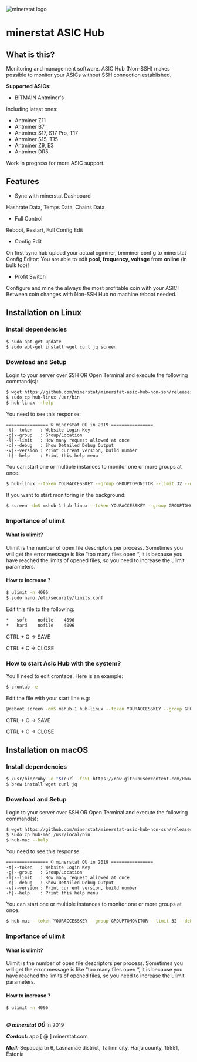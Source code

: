 ![minerstat logo](https://cdn.rawgit.com/minerstat/minerstat-asic/master/docs/logo_full.svg)

# minerstat ASIC Hub

## What is this?
Monitoring and management software. ASIC Hub (Non-SSH) makes possible to monitor your ASICs without SSH connection established.

**Supported ASICs:**
* BITMAIN Antminer's

Including latest ones:
* Antminer Z11
* Antminer B7
* Antminer S17, S17 Pro, T17
* Antminer S15, T15
* Antminer Z9, E3
* Antminer DR5

Work in progress for more ASIC support.

## Features

* Sync with minerstat Dashboard

Hashrate Data, Temps Data, Chains Data
* Full Control

Reboot, Restart, Full Config Edit
* Config Edit

On first sync hub upload your actual cgminer, bmminer config to minerstat Config Editor:
You are able to edit **pool, frequency, voltage** from **online** (in bulk too)!

* Profit Switch

Configure and mine the always the most profitable coin with your ASIC! 
Between coin changes with Non-SSH Hub no machine reboot needed.

## Installation on Linux

### Install dependencies

``` sh
$ sudo apt-get update
$ sudo apt-get install wget curl jq screen
```

### Download and Setup

Login to your server over SSH OR Open Terminal and execute the following command(s):

``` sh
$ wget https://github.com/minerstat/minerstat-asic-hub-non-ssh/releases/download/latest/hub-linux && chmod 777 hub-linux
$ sudo cp hub-linux /usr/bin
$ hub-linux --help
```

You need to see this response:

```
================ © minerstat OÜ in 2019 ================
-t|--token   : Website Login Key
-g|--group   : Group/Location
-l|--limit   : How many request allowed at once
-d|--debug   : Show Detailed Debug Output
-v|--version : Print current version, build number
-h|--help    : Print this help menu
```

You can start one or multiple instances to monitor one or more groups at once.

``` sh
$ hub-linux --token YOURACCESSKEY --group GROUPTOMONITOR --limit 32 --debug 0
```

If you want to start monitoring in the background:
``` sh
$ screen -dmS mshub-1 hub-linux --token YOURACCESSKEY --group GROUPTOMONITOR --limit 32 --debug 0
```

### Importance of ulimit

#### What is ulimit?
Ulimit is the number of open file descriptors per process. Sometimes you will get the error message is like “too many files open “, it is because you have reached the limits of opened files, so you need to increase the ulimit parameters.

#### How to increase ?

``` sh
$ ulimit -n 4096
$ sudo nano /etc/security/limits.conf
```

Edit this file to the following:

``` sh
*   soft    nofile    4096
*   hard    nofile    4096
```

CTRL + O -> SAVE

CTRL + C -> CLOSE

### How to start Asic Hub with the system?

You'll need to edit crontabs. Here is an example:

``` sh
$ crontab -e
```

Edit the file with your start line e.g:

``` sh
@reboot screen -dmS mshub-1 hub-linux --token YOURACCESSKEY --group GROUPTOMONITOR --limit 32 --debug 0
```

CTRL + O -> SAVE

CTRL + C -> CLOSE

## Installation on macOS

### Install dependencies

``` sh
$ /usr/bin/ruby -e "$(curl -fsSL https://raw.githubusercontent.com/Homebrew/install/master/install)"
$ brew install wget curl jq
```

### Download and Setup

Login to your server over SSH OR Open Terminal and execute the following command(s):

``` sh
$ wget https://github.com/minerstat/minerstat-asic-hub-non-ssh/releases/download/latest/hub-mac && chmod 777 hub-mac
$ sudo cp hub-mac /usr/local/bin
$ hub-mac --help
```

You need to see this response:

```
================ © minerstat OÜ in 2019 ================
-t|--token   : Website Login Key
-g|--group   : Group/Location
-l|--limit   : How many request allowed at once
-d|--debug   : Show Detailed Debug Output
-v|--version : Print current version, build number
-h|--help    : Print this help menu
```

You can start one or multiple instances to monitor one or more groups at once.

``` sh
$ hub-mac --token YOURACCESSKEY --group GROUPTOMONITOR --limit 32 --debug 0
```

### Importance of ulimit

#### What is ulimit?
Ulimit is the number of open file descriptors per process. Sometimes you will get the error message is like “too many files open “, it is because you have reached the limits of opened files, so you need to increase the ulimit parameters.

#### How to increase ?

``` sh
$ ulimit -n 4096
```

##

***© minerstat OÜ*** in 2019


***Contact:*** app [ @ ] minerstat.com


***Mail:*** Sepapaja tn 6, Lasnamäe district, Tallinn city, Harju county, 15551, Estonia

##
